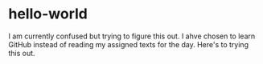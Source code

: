 # hello-world
I am currently confused but trying to figure this out. 
I ahve chosen to learn GitHub instead of reading my assigned texts for the day. 
Here's to trying this out. 
